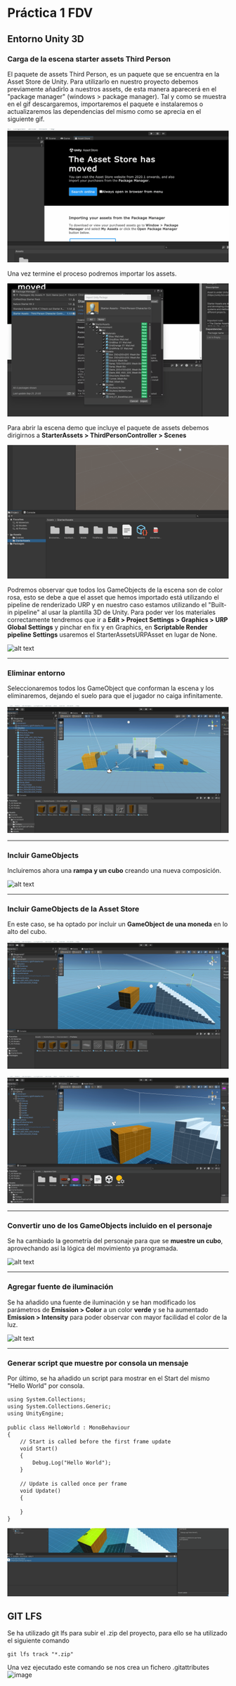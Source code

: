 # Práctica 1 FDV
## Entorno Unity 3D

### Carga de la escena starter assets Third Person
El paquete de assets Third Person, es un paquete que se encuentra en la Asset Store de Unity. Para utilizarlo en nuestro proyecto debemos previamente añadirlo a nuestros assets, de esta manera aparecerá en el "package manager" (windows > package manager). Tal y como se muestra en el gif descargaremos, importaremos el paquete e instalaremos o actualizaremos las dependencias del mismo como se aprecia en el siguiente gif.

![alt text](https://github.com/alu0101030531/FDV_Practicas/blob/main/FDV_Prac1.1/Readme_Images/1.gif "Importacion")

Una vez termine el proceso podremos importar los assets.

![alt text](https://github.com/alu0101030531/FDV_Practicas/blob/main/FDV_Prac1.1/Readme_Images/1.2.gif "Importacion")

Para abrir la escena demo que incluye el paquete de assets debemos dirigirnos a **StarterAssets > ThirdPersonController > Scenes**

![alt text](https://github.com/alu0101030531/FDV_Practicas/blob/main/FDV_Prac1.1/Readme_Images/1.3.gif "Escena")

Podremos observar que todos los GameObjects de la escena son de color rosa, esto se debe a que el asset que hemos importado está utilizando el pipeline de renderizado URP y en nuestro caso estamos utilizando el "Built-in pipeline" al usar la plantilla 3D de Unity. Para poder ver los materiales correctamente tendremos que ir a **Edit > Project Settings > Graphics > URP Global Settings** y pinchar en fix y en Graphics, en **Scriptable Render pipeline Settings** usaremos el StarterAssetsURPAsset en lugar de None.

![alt text](https://github.com/alu0101030531/FDV_Practicas/blob/main/FDV_Prac1.1/Readme_Images/1.4.gif "Rendering")

---
### Eliminar entorno
Seleccionaremos todos los GameObject que conforman la escena y los eliminaremos, dejando el suelo para que el jugador no caiga infinitamente.

![alt text](https://github.com/alu0101030531/FDV_Practicas/blob/main/FDV_Prac1.1/Readme_Images/2.gif "Removing environment")

---
### Incluir GameObjects
Incluiremos ahora una **rampa y un cubo** creando una nueva composición.

![alt text](https://github.com/alu0101030531/FDV_Practicas/blob/main/FDV_Prac1.1/Readme_Images/3.gif "Adding GameObjects")

---
### Incluir GameObjects de la Asset Store
En este caso, se ha optado por incluir un **GameObject de una moneda** en lo alto del cubo.

![alt text](https://github.com/alu0101030531/FDV_Practicas/blob/main/FDV_Prac1.1/Readme_Images/4.gif "Importing Coin")

![alt text](https://github.com/alu0101030531/FDV_Practicas/blob/main/FDV_Prac1.1/Readme_Images/4.1.gif "Adding Coin")

---
### Convertir uno de los GameObjects incluido en el personaje
Se ha cambiado la geometría del personaje para que se **muestre un cubo**, aprovechando así la lógica del movimiento ya programada.

![alt text](https://github.com/alu0101030531/FDV_Practicas/blob/main/FDV_Prac1.1/Readme_Images/5.gif "Cube Moving")

---
### Agregar fuente de iluminación
Se ha añadido una fuente de iluminación y se han modificado los parámetros de **Emission > Color** a un color **verde** y se ha aumentado **Emission > Intensity** para poder observar con mayor facilidad el color de la luz.

![alt text](https://github.com/alu0101030531/FDV_Practicas/blob/main/FDV_Prac1.1/Readme_Images/6.gif "Luz")

---
### Generar script que muestre por consola un mensaje
Por último, se ha añadido un script para mostrar en el Start del mismo "Hello World" por consola.

```
using System.Collections;
using System.Collections.Generic;
using UnityEngine;

public class HelloWorld : MonoBehaviour
{
    // Start is called before the first frame update
    void Start()
    {
        Debug.Log("Hello World");
    }

    // Update is called once per frame
    void Update()
    {
     
    }
}
```

![alt text](https://github.com/alu0101030531/FDV_Practicas/blob/main/FDV_Prac1.1/Readme_Images/7.gif "Script")

## GIT LFS
Se ha utilizado git lfs para subir el .zip del proyecto, para ello se ha utilizado el siguiente comando
```
git lfs track "*.zip"
```
Una vez ejecutado este comando se nos crea un fichero .gitattributes
![image](https://github.com/alu0101030531/FDV_Practicas/assets/43813200/9680af4f-9eea-4837-a20b-fbf90be7e77a)




